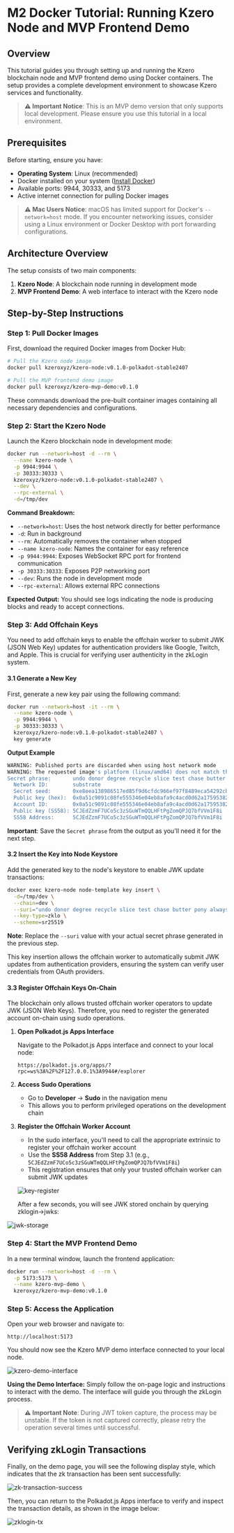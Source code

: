 # M2 Docker Tutorial: Running Kzero Node and MVP Frontend Demo

## Overview

This tutorial guides you through setting up and running the Kzero blockchain node and MVP frontend demo using Docker containers. The setup provides a complete development environment to showcase Kzero services and functionality.

> **⚠️ Important Notice**: This is an MVP demo version that only supports local development. Please ensure you use this tutorial in a local environment.

## Prerequisites

Before starting, ensure you have:

- **Operating System**: Linux (recommended)
- Docker installed on your system ([Install Docker](https://docs.docker.com/get-docker/))
- Available ports: 9944, 30333, and 5173
- Active internet connection for pulling Docker images

> **⚠️ Mac Users Notice**: macOS has limited support for Docker's `--network=host` mode. If you encounter networking issues, consider using a Linux environment or Docker Desktop with port forwarding configurations.

## Architecture Overview

The setup consists of two main components:

1. **Kzero Node**: A blockchain node running in development mode
2. **MVP Frontend Demo**: A web interface to interact with the Kzero node

## Step-by-Step Instructions

### Step 1: Pull Docker Images

First, download the required Docker images from Docker Hub:

```bash
# Pull the Kzero node image
docker pull kzeroxyz/kzero-node:v0.1.0-polkadot-stable2407

# Pull the MVP frontend demo image
docker pull kzeroxyz/kzero-mvp-demo:v0.1.0
```

These commands download the pre-built container images containing all necessary dependencies and configurations.

### Step 2: Start the Kzero Node

Launch the Kzero blockchain node in development mode:

```bash
docker run --network=host -d --rm \
  --name kzero-node \
  -p 9944:9944 \
  -p 30333:30333 \
  kzeroxyz/kzero-node:v0.1.0-polkadot-stable2407 \
  --dev \
  --rpc-external \
  -d=/tmp/dev

```

**Command Breakdown:**

- `--network=host`: Uses the host network directly for better performance
- `-d`: Run in background
- `--rm`: Automatically removes the container when stopped
- `--name kzero-node`: Names the container for easy reference
- `-p 9944:9944`: Exposes WebSocket RPC port for frontend communication
- `-p 30333:30333`: Exposes P2P networking port
- `--dev`: Runs the node in development mode
- `--rpc-external`: Allows external RPC connections

**Expected Output:**
You should see logs indicating the node is producing blocks and ready to accept connections.

### Step 3: Add Offchain Keys

You need to add offchain keys to enable the offchain worker to submit JWK (JSON Web Key) updates for authentication providers like Google, Twitch, and Apple. This is crucial for verifying user authenticity in the zkLogin system.

#### 3.1 Generate a New Key

First, generate a new key pair using the following command:

```bash
docker run --network=host -it --rm \
  --name kzero-node \
  -p 9944:9944 \
  -p 30333:30333 \
  kzeroxyz/kzero-node:v0.1.0-polkadot-stable2407 \
  key generate
```

**Output Example**

```bash
WARNING: Published ports are discarded when using host network mode
WARNING: The requested image's platform (linux/amd64) does not match the detected host platform (linux/arm64/v8) and no specific platform was requested
Secret phrase:       undo donor degree recycle slice test chase butter pony always diamond harvest
  Network ID:        substrate
  Secret seed:       0xe8eea138986517ed85f9d6cfdc966ef97f8489eca54292cb8b9701177494a454
  Public key (hex):  0x0a51c9091c08fe555346e04eb8afa9c4acd0d62a17595382ece74764bd1f5f60
  Account ID:        0x0a51c9091c08fe555346e04eb8afa9c4acd0d62a17595382ece74764bd1f5f60
  Public key (SS58): 5CJEdZzmF7UCo5c3zSGuWTmQQLHFtPgZomQPJQ7bfVVm1F8i
  SS58 Address:      5CJEdZzmF7UCo5c3zSGuWTmQQLHFtPgZomQPJQ7bfVVm1F8i
```

**Important**: Save the `Secret phrase` from the output as you'll need it for the next step.

#### 3.2 Insert the Key into Node Keystore

Add the generated key to the node's keystore to enable JWK update transactions:

```bash
docker exec kzero-node node-template key insert \
  -d=/tmp/dev \
  --chain=dev \
  --suri="undo donor degree recycle slice test chase butter pony always diamond harvest" \
  --key-type=zklo \
  --scheme=sr25519
```

**Note**: Replace the `--suri` value with your actual secret phrase generated in the previous step.

This key insertion allows the offchain worker to automatically submit JWK updates from authentication providers, ensuring the system can verify user credentials from OAuth providers.

#### 3.3 Register Offchain Keys On-Chain

The blockchain only allows trusted offchain worker operators to update JWK (JSON Web Keys). Therefore, you need to register the generated account on-chain using sudo operations.

1. **Open Polkadot.js Apps Interface**

   Navigate to the Polkadot.js Apps interface and connect to your local node:

   ```
   https://polkadot.js.org/apps/?rpc=ws%3A%2F%2F127.0.0.1%3A9944#/explorer
   ```

2. **Access Sudo Operations**

   - Go to **Developer** → **Sudo** in the navigation menu
   - This allows you to perform privileged operations on the development chain

3. **Register the Offchain Worker Account**

   - In the sudo interface, you'll need to call the appropriate extrinsic to register your offchain worker account
   - Use the **SS58 Address** from Step 3.1 (e.g., `5CJEdZzmF7UCo5c3zSGuWTmQQLHFtPgZomQPJQ7bfVVm1F8i`)
   - This registration ensures that only your trusted offchain worker can submit JWK updates

   ![key-register](https://p.ipic.vip/pi169m.png)

   After a few seconds, you will see JWK stored onchain by querying zklogin->jwks:

![jwk-storage](https://p.ipic.vip/kmz5nd.png)
### Step 4: Start the MVP Frontend Demo

In a new terminal window, launch the frontend application:

```bash
docker run --network=host -d --rm \
  -p 5173:5173 \
  --name kzero-mvp-demo \
  kzeroxyz/kzero-mvp-demo:v0.1.0
```

### Step 5: Access the Application

Open your web browser and navigate to:

```
http://localhost:5173
```

You should now see the Kzero MVP demo interface connected to your local node.

![kzero-demo-interface](https://p.ipic.vip/smg71t.png)

**Using the Demo Interface:**
Simply follow the on-page logic and instructions to interact with the demo. The interface will guide you through the zkLogin process.

> **⚠️ Important Note**: During JWT token capture, the process may be unstable. If the token is not captured correctly, please retry the operation several times until successful.

## Verifying zkLogin Transactions

Finally, on the demo page, you will see the following display style, which indicates that the zk transaction has been sent successfully:

![zk-transaction-success](https://p.ipic.vip/udi8m5.jpg)

Then, you can return to the Polkadot.js Apps interface to verify and inspect the transaction details, as shown in the image below:

![zklogin-tx](https://p.ipic.vip/cql8hr.png)
